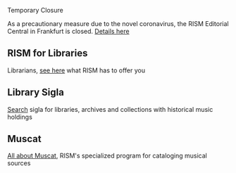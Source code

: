 <article class="notification is-warning is-light">
    <p class="has-text-weight-semibold">Temporary Closure</p>
    <p>As a precautionary measure due to the novel coronavirus, the RISM Editorial Central in Frankfurt is closed. <a href="/self_representation/2020/03/18/rism-central-office-temporarily-closed.html">Details here</a></p>
</article>

## RISM for Libraries

Librarians, [see here](/organization/rism-for-libraries.html) what RISM has to offer you

## Library Sigla

[Search](/community/sigla.html) sigla for libraries, archives and collections with historical music holdings

## Muscat

[All about Muscat](/community/muscat.html), RISM's specialized program for cataloging musical sources